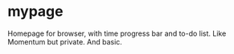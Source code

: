 # mypage
Homepage for browser, with time progress bar and to-do list. Like Momentum but private. And basic.
